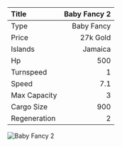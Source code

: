 |Title        | Baby Fancy 2
|:-|-:
|Type         | Baby Fancy           
|Price        | 27k Gold    
|Islands      | Jamaica
|Hp           | 500
|Turnspeed    | 1
|Speed        | 7.1
|Max Capacity | 3
|Cargo Size   | 900
|Regeneration | 2

<img src="/assets/img/ships/babyFancy.png" alt="Baby Fancy 2">
